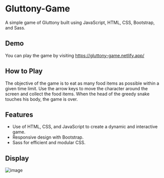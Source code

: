 # Gluttony-Game
A simple game of Gluttony built using JavaScript, HTML, CSS, Bootstrap, and Sass.

## Demo
You can play the game by visiting https://gluttony-game.netlify.app/

## How to Play
The objective of the game is to eat as many food items as possible within a given time limit. Use the arrow keys to move the character around the screen and collect the food items. When the head of the greedy snake touches his body, the game is over.

## Features
 - Use of HTML, CSS, and JavaScript to create a dynamic and interactive game.
 - Responsive design with Bootstrap.
 - Sass for efficient and modular CSS.
## Display
![image](https://user-images.githubusercontent.com/90535397/234763792-543148a7-d502-4254-9d7b-07ec5a41d291.png)

